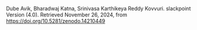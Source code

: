 Dube Avik, Bharadwaj Katna, Srinivasa Karthikeya Reddy Kovvuri. slackpoint Version (4.0). Retrieved November 26, 2024, from https://doi.org/10.5281/zenodo.14210449
